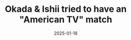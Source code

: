 ---
title: Okada & Ishii tried to have an "American TV" match
promotion: AEW
show: Collision
date: 2025-01-18
tags:
  - okada
  - ishii
images:
  - src: /assets/aew-2025-01/2025.01.18.AEW.Collision.e.jpg
    alt: Okada vs Ishii in an American TV style match
---